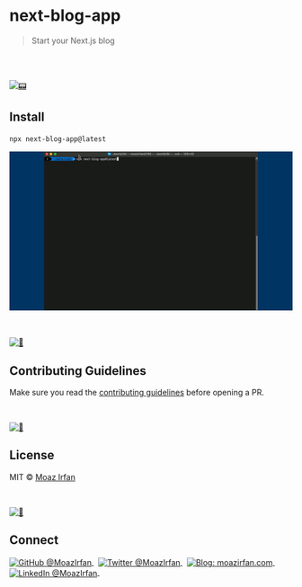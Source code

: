 
# next-blog-app

> Start your Next.js blog

<br>



<br>

[![📟](https://github.com/MoazIrfan/wc-cli/raw/main/.github/install.png)](./../../)

## Install

```sh
npx next-blog-app@latest
```

[![📟](https://raw.githubusercontent.com/MoazIrfan/next-blog-app/main/.github/next-blog-app.gif)](./../../)

<br>

[![📃](https://raw.githubusercontent.com/MoazIrfan/wc-cli/main/.github/conduct.png)](./../../)

## Contributing Guidelines

Make sure you read the [contributing guidelines](https://github.com/MoazIrfan/next-blog-app/blob/main/contributing.md) before opening a PR.

<br>

[![📃](https://raw.githubusercontent.com/MoazIrfan/wc-cli/main/.github/license.png)](./../../)

## License

MIT © [Moaz Irfan](https://twitter.com/MoazIrfan/)

<br>

[![🙌](https://github.com/MoazIrfan/wc-cli/raw/main/.github/connect.png)](./../../)

## Connect

<div align="left">
    <p>
    <a href="https://github.com/MoazIrfan">
        <img alt="GitHub @MoazIrfan" align="center" src="https://img.shields.io/badge/GITHUB-gray.svg?colorB=6cc644&style=flat" />
    </a>&nbsp;
    <a href="https://twitter.com/MoazIrfan/">
        <img alt="Twitter @MoazIrfan" align="center" src="https://img.shields.io/badge/TWITTER-gray.svg?colorB=1da1f2&style=flat" />
    </a>&nbsp;
    <a href="https://moazirfan.com/">
        <img alt="Blog: moazirfan.com" align="center" src="https://img.shields.io/badge/MY%20BLOG-gray.svg?colorB=4D2AFF&style=flat" />
    </a>&nbsp;
    <a href="https://www.linkedin.com/in/moazirfan/">
        <img alt="LinkedIn @MoazIrfan" align="center" src="https://img.shields.io/badge/LINKEDIN-gray.svg?colorB=0077b5&style=flat" />
    </a>&nbsp;
</p>
</div>
